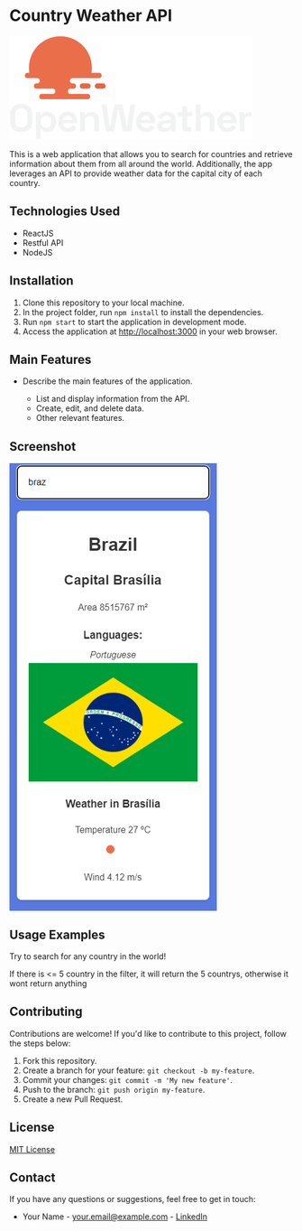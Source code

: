 <h1>Country Weather API</h1>

<img src="/logo_white_cropped.png" alt="Project Logo">

<p>This is a web application that allows you to search for countries and retrieve information about them from all around the world. Additionally, the app leverages an API to provide weather data for the capital city of each country.</p>

<h2>Technologies Used</h2>
<ul>
  <li>ReactJS</li>
  <li>Restful API</li>
  <li>NodeJS</li>
</ul>

<h2>Installation</h2>
<ol>
  <li>Clone this repository to your local machine.</li>
  <li>In the project folder, run <code>npm install</code> to install the dependencies.</li>
  <li>Run <code>npm start</code> to start the application in development mode.</li>
  <li>Access the application at <a href="http://localhost:3000">http://localhost:3000</a> in your web browser.</li>
</ol>

<h2>Main Features</h2>
<ul>
  <li>Describe the main features of the application.</li>
  <ul>
    <li>List and display information from the API.</li>
    <li>Create, edit, and delete data.</li>
    <li>Other relevant features.</li>
  </ul>
</ul>

<h2>Screenshot</h2>
<img align="center" src="/weather api.png" alt="app">

<h2>Usage Examples</h2>
<p>Try to search for any country in the world!</p>
<p>If there is <= 5 country in the filter, it will return the 5 countrys, otherwise it wont return anything</p>

<h2>Contributing</h2>
<p>Contributions are welcome! If you'd like to contribute to this project, follow the steps below:</p>
<ol>
  <li>Fork this repository.</li>
  <li>Create a branch for your feature: <code>git checkout -b my-feature</code>.</li>
  <li>Commit your changes: <code>git commit -m 'My new feature'</code>.</li>
  <li>Push to the branch: <code>git push origin my-feature</code>.</li>
  <li>Create a new Pull Request.</li>
</ol>

<h2>License</h2>
<p><a href="LICENSE">MIT License</a></p>

<h2>Contact</h2>
<p>If you have any questions or suggestions, feel free to get in touch:</p>
<ul>
  <li>Your Name - <a href="mailto:eduardoandrelange@gmail.com">your.email@example.com</a> - <a href="https://www.linkedin.com/in/eduardolange/">LinkedIn</a></li>
</ul>
